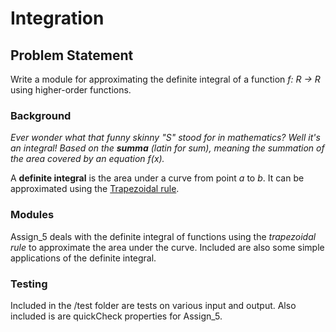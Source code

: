 # Integration

## Problem Statement
Write a module for approximating the definite integral of a function _f: R -> R_ using higher-order functions.

### Background
_Ever wonder what that funny skinny "S" stood for in mathematics? Well it's an integral! Based on the __summa__ (latin for sum), meaning the summation of the area covered by an equation f(x)._

A __definite integral__ is the area under a curve from point _a_ to _b_. It can be approximated using the [Trapezoidal rule](https://en.wikipedia.org/wiki/Trapezoidal_rule).

### Modules
Assign_5 deals with the definite integral of functions using the _trapezoidal rule_ to approximate the area under the curve. Included are also some simple applications of the definite integral.

### Testing
Included in the /test folder are tests on various input and output.
Also included is are quickCheck properties for Assign_5.